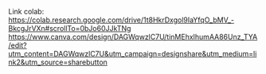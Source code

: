 Link colab: https://colab.research.google.com/drive/1t8HkrDxgol9IaYfqO_bMV_-BkcgJrVXn#scrollTo=0bJo60JJkTNg
https://www.canva.com/design/DAGWqwzlC7U/tinMEhxIhumAA86Unz_TYA/edit?utm_content=DAGWqwzlC7U&utm_campaign=designshare&utm_medium=link2&utm_source=sharebutton
